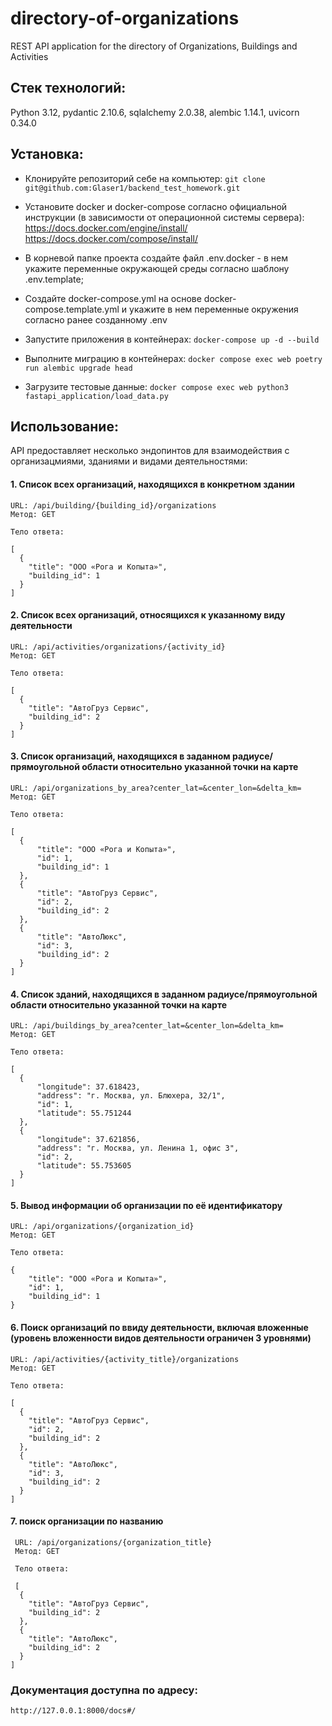 # directory-of-organizations
REST API application for the directory of Organizations, Buildings and Activities

## Cтек технологий:
  Python 3.12, pydantic 2.10.6, sqlalchemy 2.0.38, alembic 1.14.1, uvicorn 0.34.0

## Установка:
* Клонируйте репозиторий себе на компьютер:
  ``` git clone git@github.com:Glaser1/backend_test_homework.git ```

* Установите docker и docker-compose согласно официальной инструкции (в зависимости от операционной системы сервера):
    https://docs.docker.com/engine/install/    
    https://docs.docker.com/compose/install/

* В корневой папке проекта создайте файл .env.docker - в нем укажите переменные окружающей среды согласно шаблону .env.template;

* Создайте docker-compose.yml на основе docker-compose.template.yml и укажите в нем переменные окружения согласно ранее созданному .env

* Запустите приложения в контейнерах: 
  ``` docker-compose up -d --build ```
  
* Выполните миграцию в контейнерах: 
  ``` docker compose exec web poetry run alembic upgrade head  ```

* Загрузите тестовые данные: 
  ``` docker compose exec web python3 fastapi_application/load_data.py ```


## Использование:
API предоставляет несколько эндопинтов для взаимодействия с организацмиями, зданиями и видами деятельностями:

#### 1. Cписок всех организаций, находящихся в конкретном здании
    URL: /api/building/{building_id}/organizations
    Метод: GET
    
    Тело ответа:
    
    [
      {
        "title": "ООО «Рога и Копыта»",
        "building_id": 1
      }
    ]
    
#### 2. Список всех организаций, относящихся к указанному виду деятельности
    URL: /api/activities/organizations/{activity_id}
    Метод: GET
    
    Тело ответа:
    
    [
      {
        "title": "АвтоГруз Сервис",
        "building_id": 2
      }
    ]

#### 3. Список организаций, находящихся в заданном радиусе/прямоугольной области относительно указанной точки на карте
    URL: /api/organizations_by_area?center_lat=&center_lon=&delta_km=
    Метод: GET
    
    Тело ответа:
    
    [
      {
          "title": "ООО «Рога и Копыта»",
          "id": 1,
          "building_id": 1
      },
      {
          "title": "АвтоГруз Сервис",
          "id": 2,
          "building_id": 2
      },
      {
          "title": "АвтоЛюкс",
          "id": 3,
          "building_id": 2
      }
    ]

#### 4. Список зданий, находящихся в заданном радиусе/прямоугольной области относительно указанной точки на карте
    URL: /api/buildings_by_area?center_lat=&center_lon=&delta_km=
    Метод: GET
    
    Тело ответа:
    
    [
      {
          "longitude": 37.618423,
          "address": "г. Москва, ул. Блюхера, 32/1",
          "id": 1,
          "latitude": 55.751244
      },
      {
          "longitude": 37.621856,
          "address": "г. Москва, ул. Ленина 1, офис 3",
          "id": 2,
          "latitude": 55.753605
      }
    ]

#### 5. Вывод информации об организации по её идентификатору
    URL: /api/organizations/{organization_id}
    Метод: GET
    
    Тело ответа:
    
    {
        "title": "ООО «Рога и Копыта»",
        "id": 1,
        "building_id": 1
    }

#### 6. Поиск организаций по ввиду деятельности, включая вложенные (уровень вложенности видов деятельности ограничен 3 уровнями)
    URL: /api/activities/{activity_title}/organizations
    Метод: GET
    
    Тело ответа:
    
    [
      {
        "title": "АвтоГруз Сервис",
        "id": 2,
        "building_id": 2
      },
      {
        "title": "АвтоЛюкс",
        "id": 3,
        "building_id": 2
      }
    ]

#### 7. поиск организации по названию
     URL: /api/organizations/{organization_title}
     Метод: GET
    
     Тело ответа:
    
     [
      {
        "title": "АвтоГруз Сервис",
        "building_id": 2
      },
      {
        "title": "АвтоЛюкс",
        "building_id": 2
      }
    ]
### Документация доступна по адресу: 
  ``` http://127.0.0.1:8000/docs#/ ```
